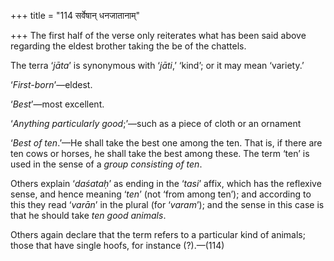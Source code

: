 +++
title = "114 सर्वेषान् धनजातानाम्"

+++
The first half of the verse only reiterates what has been said above
regarding the eldest brother taking the be of the chattels.

The terra ‘*jāta*’ is synonymous with ‘*jāti*,’ ‘kind’; or it may mean
‘variety.’

‘*First-born*’—eldest.

‘*Best*’—most excellent.

‘*Anything particularly good*;’—such as a piece of cloth or an ornament

‘*Best of ten*.’—He shall take the best one among the ten. That is, if
there are ten cows or horses, he shall take the best among these. The
term ‘ten’ is used in the sense of a *group consisting of ten*.

Others explain ‘*daśataḥ*’ as ending in the ‘*tasi*’ affix, which has
the reflexive sense, and hence meaning ‘*ten*’ (not ‘from among ten’);
and according to this they read ‘*varān*’ in the plural (for ‘*varam*’);
and the sense in this case is that he should take *ten good animals*.

Others again declare that the term refers to a particular kind of
animals; those that have single hoofs, for instance (?).—(114)


